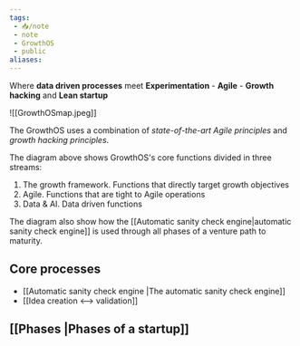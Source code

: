 ```yaml
---
tags: 
 - 📥️/note 
 - note
 - GrowthOS
 - public
aliases: 
---
```

Where **data driven processes** meet **Experimentation** - **Agile** - **Growth hacking** and **Lean startup**

![[GrowthOSmap.jpeg]]

The GrowthOS uses a combination of *state-of-the-art Agile principles* and *growth hacking principles*.

The diagram above shows GrowthOS's core functions divided in three streams:

1. The growth framework. Functions that directly target growth objectives
2. Agile. Functions that are tight to Agile operations
3. Data & AI. Data driven functions

The diagram also show how the [[Automatic sanity check engine|automatic sanity check engine]] is used through all phases of a venture path to maturity.

## Core processes

- [[Automatic sanity check engine |The automatic sanity check engine]]
- [[Idea creation <--> validation]]

## [[Phases |Phases of a startup]]

